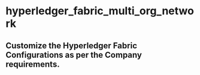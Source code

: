 # hyperledger_fabric_multi_org_network
## Customize the Hyperledger Fabric Configurations as per the Company requirements.

